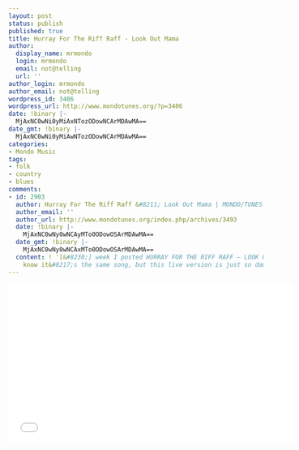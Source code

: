 ```yaml
---
layout: post
status: publish
published: true
title: Hurray For The Riff Raff - Look Out Mama
author:
  display_name: mrmondo
  login: mrmondo
  email: not@telling
  url: ''
author_login: mrmondo
author_email: not@telling
wordpress_id: 3406
wordpress_url: http://www.mondotunes.org/?p=3406
date: !binary |-
  MjAxNC0wNi0yMiAxNTozODowNCArMDAwMA==
date_gmt: !binary |-
  MjAxNC0wNi0yMiAwNTozODowNCArMDAwMA==
categories:
- Mondo Music
tags:
- folk
- country
- blues
comments:
- id: 2903
  author: Hurray For The Riff Raff &#8211; Look Out Mama | MONDO/TUNES
  author_email: ''
  author_url: http://www.mondotunes.org/index.php/archives/3493
  date: !binary |-
    MjAxNC0wNy0wNCAyMTo0ODowOSArMDAwMA==
  date_gmt: !binary |-
    MjAxNC0wNy0wNCAxMTo0ODowOSArMDAwMA==
  content: ! '[&#8230;] week I posted HURRAY FOR THE RIFF RAFF – LOOK OUT MAMA, I
    know it&#8217;s the same song, but this live version is just so damn [&#8230;]'
---
```

<iframe width="560" height="315" src="//www.youtube.com/embed/BPpUk-0mSXw" frameborder="0"> </iframe>
